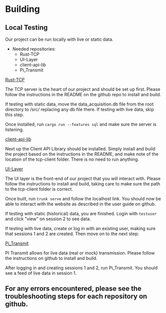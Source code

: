 # Building

## Local Testing

Our project can be run locally with live or static data.

- Needed repositories:
    - Rust-TCP
    - UI-Layer
    - client-api-lib
    - Pi_Transmit

<a href="https://github.com/CS-Personal-Data-Acquisition-Prototype/Rust-Tcp" target="_blank">Rust-TCP</a>

The TCP server is the heart of our project and should be set up first. Please follow the instructions in the README on the github repo to install and build. 

If testing with static data, move the data_acquisition.db file from the root directory to /src/ replacing any db file there. If testing with live data, skip this step.

Once installed, run `cargo run --features sql` and make sure the server is listening. 

<a href="https://github.com/CS-Personal-Data-Acquisition-Prototype/client-api-lib" target="_blank">client-api-lib</a>

Next up the Client API Library should be installed. Simply install and build the project based on the instructions in the README, and make note of the location of the tcp-client folder. There is no need to run anything. 

<a href="https://github.com/CS-Personal-Data-Acquisition-Prototype/UI-Layer" target="_blank">UI-Layer</a>

The UI layer is the front-end of our project that you will interact with. Please follow the instructions to install and build, taking care to make sure the path to the tcp-client folder is correct.

Once built, run `trunk serve` and follow the localhost link. You should now be able to interact with the website as described in the user guide on github.

If testing with static (historical) data, you are finished. Login with `testuser` and click "view" on session 2 to see data.

If testing with live data, create or log in with an existing user, making sure that sessions 1 and 2 are created. Then move on to the next step:

<a href="https://github.com/CS-Personal-Data-Acquisition-Prototype/Pi_Transmit" target="_blank">Pi_Transmit</a>

PI Transmit allows for live data (real or mock) transmission. Please follow the instructions on github to install and build.

After logging in and creating sessions 1 and 2, run Pi_Transmit. You should see a feed of live data in session 1.

## For any errors encountered, please see the troubleshooting steps for each repository on github. 


